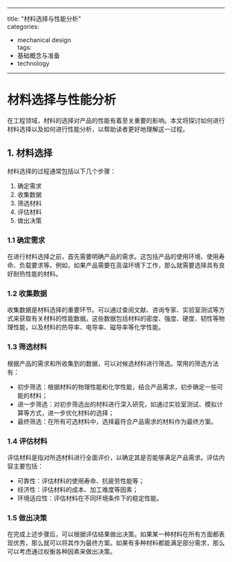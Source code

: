
---  
title: "材料选择与性能分析"  
categories:  
  - mechanical design  
tags: 
  - 基础概念与准备 
  - technology  
---  

# 材料选择与性能分析

在工程领域，材料的选择对产品的性能有着至关重要的影响。本文将探讨如何进行材料选择以及如何进行性能分析，以帮助读者更好地理解这一过程。

## 1. 材料选择

材料选择的过程通常包括以下几个步骤：

1. 确定需求
2. 收集数据
3. 筛选材料
4. 评估材料
5. 做出决策

### 1.1 确定需求

在进行材料选择之前，首先需要明确产品的需求。这包括产品的使用环境、使用寿命、负载要求等。例如，如果产品需要在高温环境下工作，那么就需要选择具有良好耐热性能的材料。

### 1.2 收集数据

收集数据是材料选择的重要环节。可以通过查阅文献、咨询专家、实验室测试等方式来获取有关材料的性能数据。这些数据包括材料的密度、强度、硬度、韧性等物理性能，以及材料的热导率、电导率、磁导率等化学性能。

### 1.3 筛选材料

根据产品的需求和所收集到的数据，可以对候选材料进行筛选。常用的筛选方法有：

- 初步筛选：根据材料的物理性能和化学性能，结合产品需求，初步确定一些可能的材料；
- 进一步筛选：对初步筛选出的材料进行深入研究，如通过实验室测试、模拟计算等方式，进一步优化材料的选择；
- 最终筛选：在所有可选材料中，选择最符合产品需求的材料作为最终方案。

### 1.4 评估材料

评估材料是指对所选材料进行全面评价，以确定其是否能够满足产品需求。评估内容主要包括：

- 可靠性：评估材料的使用寿命、抗疲劳性能等；
- 经济性：评估材料的成本、加工难度等因素；
- 环境适应性：评估材料在不同环境条件下的稳定性能。

### 1.5 做出决策

在完成上述步骤后，可以根据评估结果做出决策。如果某一种材料在所有方面都表现优秀，那么就可以将其作为最终方案。如果有多种材料都能满足部分需求，那么可以考虑通过权衡各种因素来做出决策。 
